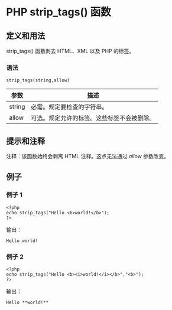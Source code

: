 # PHP strip_tags() 函数



## 定义和用法

strip_tags() 函数剥去 HTML、XML 以及 PHP 的标签。

### 语法

```
strip_tags(string,allow)
```

| 参数 | 描述 |
| --- | --- |
| string | 必需。规定要检查的字符串。 |
| allow | 可选。规定允许的标签。这些标签不会被删除。 |

## 提示和注释

注释：该函数始终会剥离 HTML 注释。这点无法通过 _allow_ 参数改变。

## 例子

### 例子 1

```
<?php
echo strip_tags("Hello <b>world!</b>");
?>
```

输出：

```
Hello world!
```

### 例子 2

```
<?php
echo strip_tags("Hello <b><i>world!</i></b>","<b>");
?>
```

输出：

```
Hello **world!**
```



